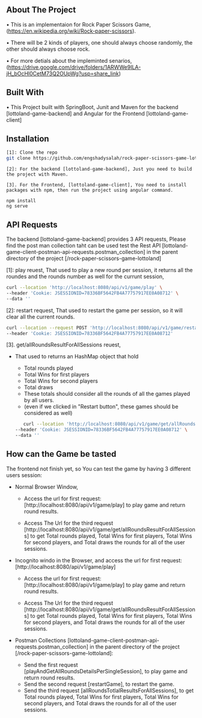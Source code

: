 ## About The Project

 • This is an implementaion for Rock Paper Scissors Game, (https://en.wikipedia.org/wiki/Rock-paper-scissors).

• There will be 2 kinds of players, one should always choose randomly, the other should always choose rock.

• For more detials about the impleminted senarios, (https://drive.google.com/drive/folders/1ARWWe9ILA-jH_bOcHl0CetM73Q2OUpWg?usp=share_link)


## Built With

• This Project built with SpringBoot, Junit and Maven for the backend [lottoland-game-backend] and Angular for the Frontend [lottoland-game-client]


## Installation

   ```sh
[1]: Clone the repo
   git clone https://github.com/engshadysalah/rock-paper-scissors-game-lottoland.git

   ```
   ```
[2]: For the backend [lottoland-game-backend], Just you need to build the project with Maven.
   ```

   ```
[3]. For the Frontend, [lottoland-game-client], You need to install packages with npm, then run the project using angular command.

   npm install
   ng serve
   ```

## API Requests
The backend [lottoland-game-backend] provides 3 API requests, Please find the post man collection taht can be used test the Rest API [lottoland-game-client-postman-api-requests.postman_collection] in the parent directory of the project [/rock-paper-scissors-game-lottoland]

[1]: play reuest, That used to play a new round per session, it returns all the roundes  and the rounds number as well for the currunt session, 

   ```sh
curl --location 'http://localhost:8080/api/v1/game/play' \
--header 'Cookie: JSESSIONID=78336BF5642FB4A77757917EE0A08712' \
--data ''
   ```

  
[2]: restart request, That used to restart the game per session, so it will clear all the current rounds.
   ```sh
curl --location --request POST 'http://localhost:8080/api/v1/game/restart' \
--header 'Cookie: JSESSIONID=78336BF5642FB4A77757917EE0A08712'
   ```


[3]. get/allRoundsResultForAllSessions reuest, 
* That used to returns  an HashMap object that hold
    * Total rounds played
    * Total Wins for first players
    * Total Wins for second players
    * Total draws
    * These totals should consider all the rounds of all the games played by all users.
    *   (even if we clicked in "Restart button", these games should be considered as well)

   ``` sh
      curl --location 'http://localhost:8080/api/v1/game/get/allRoundsResultForAllSessions' \
   --header 'Cookie: JSESSIONID=78336BF5642FB4A77757917EE0A08712' \
   --data ''


## How can the Game be tasted
The frontend not finish yet, so You can test the game by having 3 different users session:
* Normal Browser Window, 
   * Access the url for first request: [http://localhost:8080/api/v1/game/play] to play game and return round results.

   * Access The Url for the third request [http://localhost:8080/api/v1/game/get/allRoundsResultForAllSessions] to get Total rounds played, Total Wins for first players, Total Wins for second players, and Total draws the rounds for all of the user sessions.


* Incognito windo in the Browser, and access the url for first request: [http://localhost:8080/api/v1/game/play]
   * Access the url for first request: [http://localhost:8080/api/v1/game/play] to play game and return round results.

   * Access The Url for the third request [http://localhost:8080/api/v1/game/get/allRoundsResultForAllSessions] to get Total rounds played, Total Wins for first players, Total Wins for second players, and Total draws the rounds for all of the user sessions.

* Postman Collections [lottoland-game-client-postman-api-requests.postman_collection] in the parent directory of the project [/rock-paper-scissors-game-lottoland]:
   * Send the first request [playAndGetAllRoundsDetailsPerSingleSession], to play game and return round results.
   * Send the second request [restartGame], to restart the game.
   * Send the third request [allRoundsTotlalResultsForAllSessions], to get Total rounds played, Total Wins for first players, Total Wins for second players, and Total draws the rounds for all of the user sessions.


